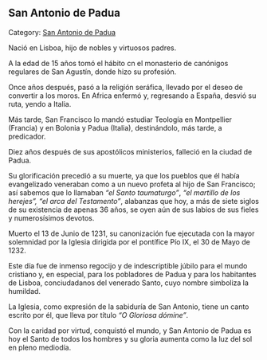 ## San Antonio de Padua

Category: [San Antonio de Padua](http://descubrircorrientes.com.ar/2012/index.php/2153-biografias/r-s-t-u-v-x-y-z/san-antonio-de-padua)

Nació en Lisboa, hijo de nobles y virtuosos padres.

A la edad de 15 años tomó el hábito cn el monasterio de canónigos regulares de San Agustín, donde hizo su profesión.

Once años después, pasó a la religión seráfica, llevado por el deseo de convertir a los moros. En Africa enfermó y, regresando a España, desvió su ruta, yendo a Italia.

Más tarde, San Francisco lo mandó estudiar Teología en Montpellier (Francia) y en Bolonia y Padua (Italia), destinándolo, más tarde, a predicador.

Diez años después de sus apostólicos ministerios, falleció en la ciudad de Padua.

Su glorificación precedió a su muerte, ya que los pueblos que él había evangelizado veneraban como a un nuevo profeta al hijo de San Francisco; así sabemos que lo llamaban _“el Santo taumaturgo”_, _“el martillo de los herejes”,_ _“el arca del Testamento”_, alabanzas que hoy, a más de siete siglos de su existencia de apenas 36 años, se oyen aún de sus labios de sus fieles y numerosísimos devotos.

Muerto el 13 de Junio de 1231, su canonización fue ejecutada con la mayor solemnidad por la Iglesia dirigida por el pontífice Pío IX, el 30 de Mayo de 1232.

Este día fue de inmenso regocijo y de indescriptible júbilo para el mundo cristiano y, en especial, para los pobladores de Padua y para los habitantes de Lisboa, conciudadanos del venerado Santo, cuyo nombre simboliza la humildad.

La Iglesia, como expresión de la sabiduría de San Antonio, tiene un canto escrito por él, que lleva por título _“O Gloriosa dómine”_.

Con la caridad por virtud, conquistó el mundo, y San Antonio de Padua es hoy el Santo de todos los hombres y su gloria aumenta como la luz del sol en pleno mediodía.